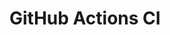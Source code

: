 # GitHub Actions CI



















































































































































































































































































































































































































































































































































































































































































































































































































































































































































































































































































































